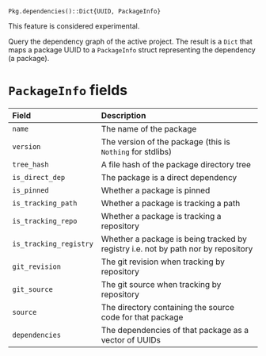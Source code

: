 ```
Pkg.dependencies()::Dict{UUID, PackageInfo}
```

This feature is considered experimental.

Query the dependency graph of the active project. The result is a `Dict` that maps a package UUID to a `PackageInfo` struct representing the dependency (a package).

# `PackageInfo` fields

| Field                  | Description                                                                       |
|:---------------------- |:--------------------------------------------------------------------------------- |
| `name`                 | The name of the package                                                           |
| `version`              | The version of the package (this is `Nothing` for stdlibs)                        |
| `tree_hash`            | A file hash of the package directory tree                                         |
| `is_direct_dep`        | The package is a direct dependency                                                |
| `is_pinned`            | Whether a package is pinned                                                       |
| `is_tracking_path`     | Whether a package is tracking a path                                              |
| `is_tracking_repo`     | Whether a package is tracking a repository                                        |
| `is_tracking_registry` | Whether a package is being tracked by registry i.e. not by path nor by repository |
| `git_revision`         | The git revision when tracking by repository                                      |
| `git_source`           | The git source when tracking by repository                                        |
| `source`               | The directory containing the source code for that package                         |
| `dependencies`         | The dependencies of that package as a vector of UUIDs                             |
